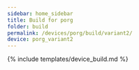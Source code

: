 ```yaml
---
sidebar: home_sidebar
title: Build for porg
folder: build
permalink: /devices/porg/build/variant2/
device: porg_variant2
---
```

{% include templates/device_build.md %}
